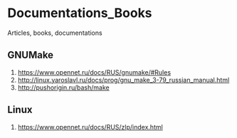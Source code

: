 # Documentations_Books
Articles, books, documentations

## GNUMake
1. https://www.opennet.ru/docs/RUS/gnumake/#Rules
2. http://linux.yaroslavl.ru/docs/prog/gnu_make_3-79_russian_manual.html
3. http://pushorigin.ru/bash/make

## Linux
1. https://www.opennet.ru/docs/RUS/zlp/index.html


